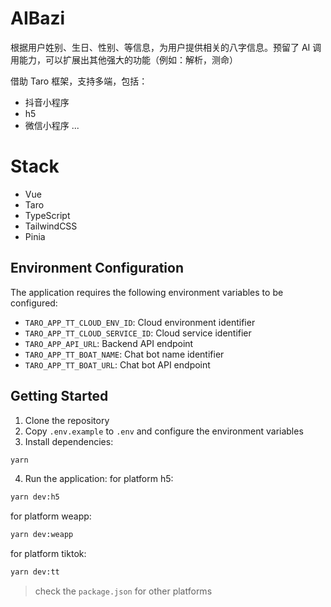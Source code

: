 # AIBazi

根据用户姓别、生日、性别、等信息，为用户提供相关的八字信息。预留了 AI 调用能力，可以扩展出其他强大的功能（例如：解析，测命）

借助 Taro 框架，支持多端，包括：  
* 抖音小程序
* h5
* 微信小程序
...

# Stack

- Vue
- Taro
- TypeScript
- TailwindCSS
- Pinia

## Environment Configuration

The application requires the following environment variables to be configured:

- `TARO_APP_TT_CLOUD_ENV_ID`: Cloud environment identifier
- `TARO_APP_TT_CLOUD_SERVICE_ID`: Cloud service identifier
- `TARO_APP_API_URL`: Backend API endpoint
- `TARO_APP_TT_BOAT_NAME`: Chat bot name identifier
- `TARO_APP_TT_BOAT_URL`: Chat bot API endpoint

## Getting Started

1. Clone the repository
2. Copy `.env.example` to `.env` and configure the environment variables
3. Install dependencies:

```bash
yarn
```

4. Run the application:
   for platform h5:

```bash
yarn dev:h5
```

for platform weapp:

```bash
yarn dev:weapp
```

for platform tiktok:

```bash
yarn dev:tt
```

> check the `package.json` for other platforms
